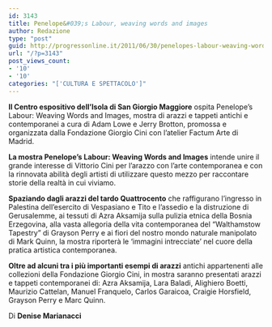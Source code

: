 ```yaml
---
id: 3143
title: Penelope&#039;s Labour, weaving words and images
author: Redazione
type: "post"
guid: http://progressonline.it/2011/06/30/penelopes-labour-weaving-words-and-images/
url: "/?p=3143"
post_views_count:
- '10'
- '10'
categories: "['CULTURA E SPETTACOLO']"
---
```


**Il Centro espositivo dell’Isola di San Giorgio Maggiore** ospita Penelope’s Labour: Weaving Words and Images, mostra di arazzi e tappeti antichi e contemporanei a cura di Adam Lowe e Jerry Brotton, promossa e organizzata dalla Fondazione Giorgio Cini con l’atelier Factum Arte di Madrid.

**La mostra Penelope’s Labour: Weaving Words and Images** intende unire il grande interesse di Vittorio Cini per l’arazzo con l’arte contemporanea e con la rinnovata abilità degli artisti di utilizzare questo mezzo per raccontare storie della realtà in cui viviamo.

**Spaziando dagli arazzi del tardo Quattrocento** che raffigurano l’ingresso in Palestina dell’esercito di Vespasiano e Tito e l’assedio e la distruzione di Gerusalemme, ai tessuti di Azra Aksamija sulla pulizia etnica della Bosnia Erzegovina, alla vasta allegoria della vita contemporanea del “Walthamstow Tapestry” di Grayson Perry e ai fiori del nostro mondo naturale manipolato di Mark Quinn, la mostra riporterà le ‘immagini intrecciate’ nel cuore della pratica artistica contemporanea.

**Oltre ad alcuni tra i più importanti esempi di arazzi** antichi appartenenti alle collezioni della Fondazione Giorgio Cini, in mostra saranno presentati arazzi e tappeti contemporanei di: Azra Aksamija, Lara Baladi, Alighiero Boetti, Maurizio Cattelan, Manuel Franquelo, Carlos Garaicoa, Craigie Horsfield, Grayson Perry e Marc Quinn.

Di **Denise Marianacci**